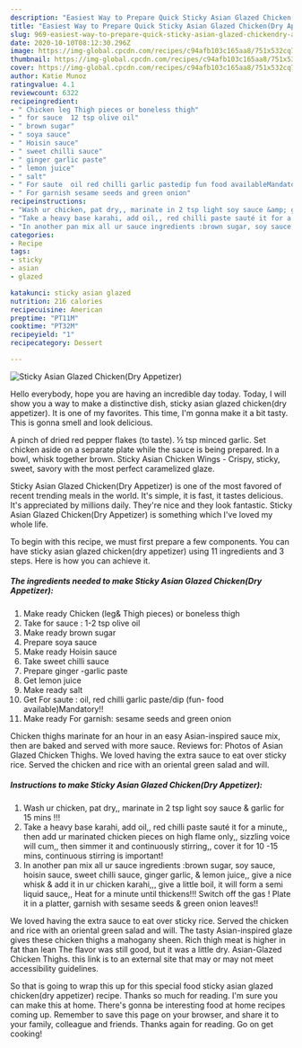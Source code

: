 ```yaml
---
description: "Easiest Way to Prepare Quick Sticky Asian Glazed Chicken(Dry Appetizer)"
title: "Easiest Way to Prepare Quick Sticky Asian Glazed Chicken(Dry Appetizer)"
slug: 969-easiest-way-to-prepare-quick-sticky-asian-glazed-chickendry-appetizer
date: 2020-10-10T08:12:30.296Z
image: https://img-global.cpcdn.com/recipes/c94afb103c165aa8/751x532cq70/sticky-asian-glazed-chickendry-appetizer-recipe-main-photo.jpg
thumbnail: https://img-global.cpcdn.com/recipes/c94afb103c165aa8/751x532cq70/sticky-asian-glazed-chickendry-appetizer-recipe-main-photo.jpg
cover: https://img-global.cpcdn.com/recipes/c94afb103c165aa8/751x532cq70/sticky-asian-glazed-chickendry-appetizer-recipe-main-photo.jpg
author: Katie Munoz
ratingvalue: 4.1
reviewcount: 6322
recipeingredient:
- " Chicken leg Thigh pieces or boneless thigh"
- " for sauce  12 tsp olive oil"
- " brown sugar"
- " soya sauce"
- " Hoisin sauce"
- " sweet chilli sauce"
- " ginger garlic paste"
- " lemon juice"
- " salt"
- " For saute  oil red chilli garlic pastedip fun food availableMandatory"
- " For garnish sesame seeds and green onion"
recipeinstructions:
- "Wash ur chicken, pat dry,, marinate in 2 tsp light soy sauce &amp; garlic for 15 mins !!!"
- "Take a heavy base karahi, add oil,, red chilli paste sauté it for a minute,, then add ur marinated chicken pieces on high flame only,, sizzling voice will cum,, then simmer it and continuously stirring,, cover it for 10 -15 mins, continuous stirring is important!"
- "In another pan mix all ur sauce ingredients :brown sugar, soy sauce, hoisin sauce, sweet chilli sauce, ginger garlic, &amp; lemon juice,, give a nice whisk &amp; add it in ur chicken karahi,,, give a little boil, it will form a semi liquid sauce,, Heat for a minute until thickens!!! Switch off the gas ! Plate it in a platter, garnish with sesame seeds &amp; green onion leaves!!"
categories:
- Recipe
tags:
- sticky
- asian
- glazed

katakunci: sticky asian glazed 
nutrition: 216 calories
recipecuisine: American
preptime: "PT11M"
cooktime: "PT32M"
recipeyield: "1"
recipecategory: Dessert

---
```



![Sticky Asian Glazed Chicken(Dry Appetizer)](https://img-global.cpcdn.com/recipes/c94afb103c165aa8/751x532cq70/sticky-asian-glazed-chickendry-appetizer-recipe-main-photo.jpg)

Hello everybody, hope you are having an incredible day today. Today, I will show you a way to make a distinctive dish, sticky asian glazed chicken(dry appetizer). It is one of my favorites. This time, I'm gonna make it a bit tasty. This is gonna smell and look delicious.

A pinch of dried red pepper flakes (to taste). ½ tsp minced garlic. Set chicken aside on a separate plate while the sauce is being prepared. In a bowl, whisk together brown. Sticky Asian Chicken Wings - Crispy, sticky, sweet, savory with the most perfect caramelized glaze.

Sticky Asian Glazed Chicken(Dry Appetizer) is one of the most favored of recent trending meals in the world. It's simple, it is fast, it tastes delicious. It's appreciated by millions daily. They're nice and they look fantastic. Sticky Asian Glazed Chicken(Dry Appetizer) is something which I've loved my whole life.


To begin with this recipe, we must first prepare a few components. You can have sticky asian glazed chicken(dry appetizer) using 11 ingredients and 3 steps. Here is how you can achieve it.

<!--inarticleads1-->

##### The ingredients needed to make Sticky Asian Glazed Chicken(Dry Appetizer):

1. Make ready  Chicken (leg&amp; Thigh pieces) or boneless thigh
1. Take  for sauce : 1-2 tsp olive oil
1. Make ready  brown sugar
1. Prepare  soya sauce
1. Make ready  Hoisin sauce
1. Take  sweet chilli sauce
1. Prepare  ginger -garlic paste
1. Get  lemon juice
1. Make ready  salt
1. Get  For saute : oil, red chilli garlic paste/dip (fun- food available)Mandatory!!
1. Make ready  For garnish: sesame seeds and green onion


Chicken thighs marinate for an hour in an easy Asian-inspired sauce mix, then are baked and served with more sauce. Reviews for: Photos of Asian Glazed Chicken Thighs. We loved having the extra sauce to eat over sticky rice. Served the chicken and rice with an oriental green salad and will. 

<!--inarticleads2-->

##### Instructions to make Sticky Asian Glazed Chicken(Dry Appetizer):

1. Wash ur chicken, pat dry,, marinate in 2 tsp light soy sauce &amp; garlic for 15 mins !!!
1. Take a heavy base karahi, add oil,, red chilli paste sauté it for a minute,, then add ur marinated chicken pieces on high flame only,, sizzling voice will cum,, then simmer it and continuously stirring,, cover it for 10 -15 mins, continuous stirring is important!
1. In another pan mix all ur sauce ingredients :brown sugar, soy sauce, hoisin sauce, sweet chilli sauce, ginger garlic, &amp; lemon juice,, give a nice whisk &amp; add it in ur chicken karahi,,, give a little boil, it will form a semi liquid sauce,, Heat for a minute until thickens!!! Switch off the gas ! Plate it in a platter, garnish with sesame seeds &amp; green onion leaves!!


We loved having the extra sauce to eat over sticky rice. Served the chicken and rice with an oriental green salad and will. The tasty Asian-inspired glaze gives these chicken thighs a mahogany sheen. Rich thigh meat is higher in fat than lean The flavor was still good, but it was a little dry. Asian-Glazed Chicken Thighs. this link is to an external site that may or may not meet accessibility guidelines. 

So that is going to wrap this up for this special food sticky asian glazed chicken(dry appetizer) recipe. Thanks so much for reading. I'm sure you can make this at home. There's gonna be interesting food at home recipes coming up. Remember to save this page on your browser, and share it to your family, colleague and friends. Thanks again for reading. Go on get cooking!
